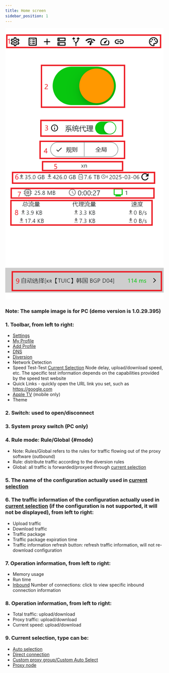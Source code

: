 ```yaml
---
title: Home screen
sidebar_position: 1
---
```


![](./img/home.png#center)

### Note: The sample image is for PC (demo version is 1.0.29.395)

### 1. Toolbar, from left to right:
- [Settings](../app-manual/settings.md)
- [My Profile](../app-manual/my-profiles.md)
- [Add Profile](../app-manual/add-profiles.md)
- [DNS](../app-manual/dns.md)
- [Diversion](../app-manual/diversion.md)
- Network Detection
- Speed ​​Test-Test [Current Selection](../app-manual/glossary.md) Node delay, upload/download speed, etc. The specific test information depends on the capabilities provided by the speed test website
- Quick Links - quickly open the URL link you set, such as https://google.com
- [Apple TV](../app-manual/appletv-home.md) (mobile only)
- Theme

### 2. Switch: used to open/disconnect

### 3. System proxy switch (PC only)

### 4. Rule mode: Rule/Global {#mode}
- Note: Rules/Global refers to the rules for traffic flowing out of the proxy software (outbound)
- Rule: distribute traffic according to the diversion rules
- Global: all traffic is forwarded/proxyed through [current selection](../app-manual/glossary.md)

### 5. The name of the configuration actually used in [current selection](../app-manual/glossary.md)

### 6. The traffic information of the configuration actually used in [current selection](../app-manual/glossary.md) (if the configuration is not supported, it will not be displayed), from left to right:
- Upload traffic
- Download traffic
- Traffic package
- Traffic package expiration time
- Traffic information refresh button: refresh traffic information, will not re-download configuration

### 7. Operation information, from left to right:
- Memory usage
- Run time
- [Inbound](../app-manual/glossary.md) Number of connections: click to view specific inbound connection information

### 8. Operation information, from left to right:
- Total traffic: upload/download
- Proxy traffic: upload/download
- Current speed: upload/download

### 9. Current selection, type can be:
- [Auto selection](../app-manual/glossary.md)
- [Direct connection](../app-manual/glossary.md)
- [Custom proxy group/Custom Auto Select](../app-manual/glossary.md)
- [Proxy node](../app-manual/glossary.md)